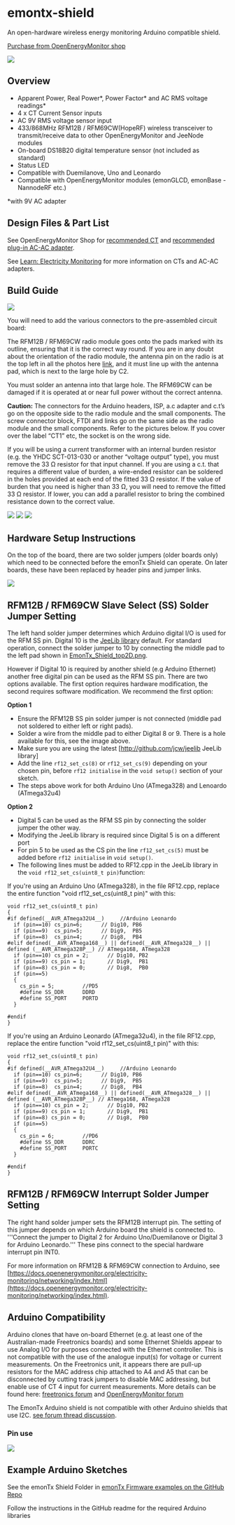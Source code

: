 # emontx-shield

An open-hardware wireless energy monitoring Arduino compatible shield.

[Purchase from OpenEnergyMonitor shop](http://shop.openenergymonitor.com/emontx-shield/)

![](hardware/emontx-shield-smt/photo.jpg)

## Overview

- Apparent Power, Real Power*, Power Factor* and AC RMS voltage readings* 
- 4 x CT Current Sensor inputs
- AC 9V RMS voltage sensor input
- 433/868MHz RFM12B  / RFM69CW(HopeRF) wireless transceiver to transmit/receive data to other OpenEnergyMonitor and JeeNode modules
- On-board DS18B20 digital temperature sensor (not included as standard)
- Status LED
- Compatible with Duemilanove, Uno and Leonardo
- Compatible with OpenEnergyMonitor modules (emonGLCD, emonBase - NannodeRF etc.)

*with 9V AC adapter

## Design Files & Part List

See OpenEnergyMonitor Shop for [recommended CT](http://shop.openenergymonitor.com/100a-max-clip-on-current-sensor-ct) and [recommended plug-in AC-AC adapter](http://shop.openenergymonitor.com/components/).

See [Learn: Electricity Monitoring](https://docs.openenergymonitor.org/electricity-monitoring/index.html) for more information on CTs and AC-AC adapters.

## Build Guide

![](img/Shield_components.jpeg)

You will need to add the various connectors to the pre-assembled circuit board:

The RFM12B / RFM69CW radio module goes onto the pads marked with its outline, ensuring that it is the correct way round. If you are in any doubt about the orientation of the radio module, the antenna pin on the radio is at the top left in all the photos here [link](https://learn.openenergymonitor.org/electricity-monitoring/networking/which-radio-module), and it must line up with the antenna pad, which is next to the large hole by C2.

You must solder an antenna into that large hole. The RFM69CW can be damaged if it is operated at or near full power without the correct antenna.

**Caution:** The connectors for the Arduino headers, ISP, a.c adapter and c.t’s go on the opposite side to the radio module and the small components. The screw connector block, FTDI and links go on the same side as the radio module and the small components. Refer to the pictures below. If you cover over the label “CT1” etc, the socket is on the wrong side.

If you will be using a current transformer with an internal burden resistor (e.g. the YHDC SCT-013-030 or another “voltage output” type), you must remove the 33 Ω resistor for that input channel. If you are using a c.t. that requires a different value of burden, a wire-ended resistor can be soldered in the holes provided at each end of the fitted 33 Ω resistor. If the value of burden that you need is higher than 33 Ω, you will need to remove the fitted 33 Ω resistor. If lower, you can add a parallel resistor to bring the combined resistance down to the correct value.

![](img/EmonTx_Shield_Assembled.jpg)
![](img/EmonTx_Shield_rear.jpg)
![](img/EmonTx_Shield_SMT_RFM69CW.jpg)


## Hardware Setup Instructions

On the top of the board, there are two solder jumpers (older boards only) which need to be connected before the emonTx Shield can operate. On later boards, these have been replaced by header pins and jumper links.
 
![](solderJumper.jpg)

## RFM12B / RFM69CW Slave Select (SS) Solder Jumper Setting

The left hand solder jumper determines which Arduino digital I/O is used for the RFM SS pin. Digital 10 is the [JeeLib library](http://github.com/jcw/jeelib) default. For standard operation, connect the solder jumper to 10 by connecting the middle pad to the left pad shown in [EmonTx_Shield_top2D.png](img/EmonTx_Shield_top2D.png).

However if Digital 10 is required by another shield (e.g Arduino Ethernet) another free digital pin can be used as the RFM SS pin. There are two options available. The first option requires hardware modification, the second requires software modification. We recommend the first option:

**Option 1**

- Ensure the RFM12B SS pin solder jumper is not connected (middle pad not soldered to either left or right pads).
- Solder a wire from the middle pad to either Digital 8 or 9. There is a hole available for this, see the image above.
- Make sure you are using the latest [http://github.com/jcw/jeelib JeeLib library]
- Add the line ` rf12_set_cs(8) ` or ` rf12_set_cs(9) ` depending on your chosen pin, before `rf12 initialise` in the `void setup()` section of your sketch.  
- The steps above work for both Arduino Uno (ATmega328) and Lenoardo (ATmega32u4)

**Option 2**

- Digital 5 can be used as the RFM SS pin by connecting the solder jumper the other way. 
- Modifying the JeeLib library is required since Digital 5 is on a different port
- For pin 5 to be used as the CS pin the line ` rf12_set_cs(5) ` must be added before `rf12 initialise` in `void setup()`. 
- The following lines must be added to RF12.cpp in the JeeLib library in the ` void rf12_set_cs(uint8_t pin) `function:


If you're using an Arduino Uno (ATmega328), in the file RF12.cpp, replace the entire function "void rf12_set_cs(uint8_t pin)" with this:

```
void rf12_set_cs(uint8_t pin)
{
#if defined(__AVR_ATmega32U4__)     //Arduino Leonardo
  if (pin==10) cs_pin=6;      // Dig10, PB6    
  if (pin==9)  cs_pin=5;      // Dig9,  PB5
  if (pin==8)  cs_pin=4;      // Dig8,  PB4           
#elif defined(__AVR_ATmega168__) || defined(__AVR_ATmega328__) || defined (__AVR_ATmega328P__) // ATmega168, ATmega328
  if (pin==10) cs_pin = 2;      // Dig10, PB2
  if (pin==9) cs_pin = 1;       // Dig9,  PB1
  if (pin==8) cs_pin = 0;       // Dig8,  PB0
  if (pin==5)
  {
    cs_pin = 5;         //PD5
    #define SS_DDR      DDRD
    #define SS_PORT     PORTD
  }

#endif
}
```

If you're using an Arduino Leonardo (ATmega32u4), in the file RF12.cpp, replace the entire function "void rf12_set_cs(uint8_t pin)" with this:

```
void rf12_set_cs(uint8_t pin)
{
#if defined(__AVR_ATmega32U4__)     //Arduino Leonardo
  if (pin==10) cs_pin=6;      // Dig10, PB6    
  if (pin==9)  cs_pin=5;      // Dig9,  PB5
  if (pin==8)  cs_pin=4;      // Dig8,  PB4           
#elif defined(__AVR_ATmega168__) || defined(__AVR_ATmega328__) || defined (__AVR_ATmega328P__) // ATmega168, ATmega328
  if (pin==10) cs_pin = 2;      // Dig10, PB2
  if (pin==9) cs_pin = 1;       // Dig9,  PB1
  if (pin==8) cs_pin = 0;       // Dig8,  PB0
  if (pin==5)
  {
    cs_pin = 6;         //PD6
    #define SS_DDR      DDRC
    #define SS_PORT     PORTC
  }

#endif
}
```

## RFM12B / RFM69CW  Interrupt Solder Jumper Setting

The right hand solder jumper sets the RFM12B interrupt pin. The setting of this jumper depends on which Arduino board the shield is connected to. '''Connect the jumper to Digital 2 for Arduino Uno/Duemilanove or Digital 3 for Arduino Leonardo.''' These pins connect to the special hardware interrupt pin INT0.

For more information on RFM12B & RFM69CW connection to Arduino, see [https://docs.openenergymonitor.org/electricity-monitoring/networking/index.html](https://docs.openenergymonitor.org/electricity-monitoring/networking/index.html).

## Arduino Compatibility

Arduino clones that have on-board Ethernet (e.g. at least one of the Australian-made Freetronics boards) and some Ethernet Shields appear to use Analog I/O for purposes connected with the Ethernet controller. This is not compatible with the use of the analogue input(s) for voltage or current measurements. On the Freetronics unit, it appears there are pull-up resistors for the MAC address chip attached to A4 and A5 that can be disconnected by cutting track jumpers to disable MAC addressing, but enable use of CT 4 input for current measurements.
More details can be found here: [freetronics forum](http://forum.freetronics.com/viewtopic.php?f=4&t=6024) and [OpenEnergyMonitor forum](http://openenergymonitor.org/emon/node/5624#comment-23409)

The EmonTx Arduino shield is not compatible with other Arduino shields that use I2C. [see forum thread discussion](https://community.openenergymonitor.org/t/emontx-shield-and-lcd-l2c-freezes-with-bad-values-on-ct3/1006/24).

### Pin use

![](img/Pin_use.png)

## Example Arduino Sketches

See the emonTx Shield Folder in [emonTx Firmware examples on the GitHub Repo](https://github.com/openenergymonitor/emonTxFirmware)

Follow the instructions in the GitHub readme for the required Arduino libraries

